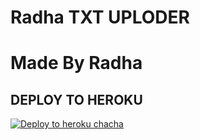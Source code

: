 # Radha TXT UPLODER

# Made By Radha


## DEPLOY TO HEROKU


[![Deploy to heroku chacha](https://www.herokucdn.com/deploy/button.svg)](https://dashboard.heroku.com/new?template=https://github.com/Radhagitrepo/Radha-Uploder-01)
